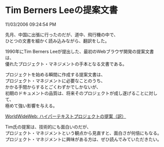 Tim Berners Leeの提案文書
====
11/03/2006 09:24:54 PM


<p>先月、中国に出張に行ったのだが、道中、飛行機の中で、<br />
ひとつの文書を細かく読み込みながら、翻訳をした。</p>

<p>1990年にTim Berners Leeが提出した、最初のWebブラウザ開発の提案文書は、<br />
優れたプロジェクト・マネジメントの手本となる文書である。</p>

<p>プロジェクトを始める瞬間に作成する提案文書は、<br />
プロジェクト・マネジメントに必要なことのうち、<br />
かかる手間からするとごくわずかでしかないが、<br />
初期のドキュメントの品質は、将来そのプロジェクトが成し遂げることに対して、<br />
極めて強い影響を与える。</p>

<p><a href="https://github.com/kengonakajima/blog/blob/master/articles/tbl_worldwideweb_proposal.html">WorldWideWeb: ハイパーテキストプロジェクトの提案（訳）</a></p>

<p>Tim氏の提案は、技術的にも面白いのだが、<br />
プロジェクト・マネジメントという観点から見直すと、面白さが何倍にもなる。<br />
プロジェクト・マネジメントに興味がある方は、ぜひ読んでみていただきたい。</p>
